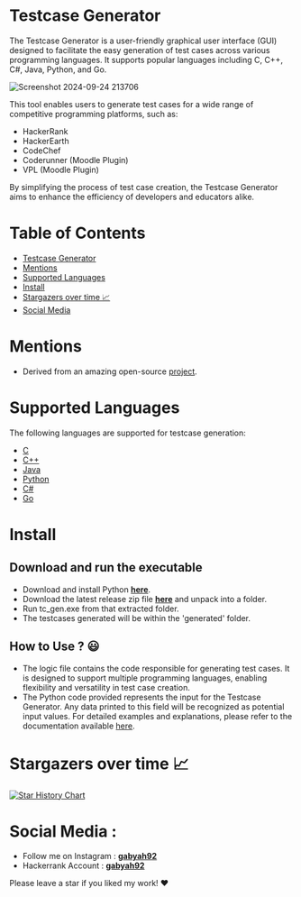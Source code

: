 # Testcase Generator

The Testcase Generator is a user-friendly graphical user interface (GUI) designed to facilitate the easy generation of test cases across various programming languages. It supports popular languages including C, C++, C#, Java, Python, and Go.

![Screenshot 2024-09-24 213706](https://github.com/user-attachments/assets/effc559a-88fa-4d17-9521-8c7641f660d0)

This tool enables users to generate test cases for a wide range of competitive programming platforms, such as:

- HackerRank
- HackerEarth
- CodeChef
- Coderunner (Moodle Plugin)
- VPL (Moodle Plugin)

By simplifying the process of test case creation, the Testcase Generator aims to enhance the efficiency of developers and educators alike.

# Table of Contents

- [Testcase Generator](#testcase-generator) 
- [Mentions](#mentions)
- [Supported Languages](#supported-languages)
- [Install](#install)
- [Stargazers over time 📈](#stargazers-over-time-)
- [Social Media](#social-media-)

# Mentions

-   Derived from an amazing open-source [project](https://github.com/aashutoshrathi/Testcase-Generator). 

# Supported Languages

The following languages are supported for testcase generation:

-   [C](/tc_generator/logic.c)
-   [C++](/tc_generator/logic.cpp)
-   [Java](/tc_generator/logic.java)
-   [Python](/tc_generator/logic.py)
-   [C#](/tc_generator/logic.cs)
-   [Go](/tc_generator/logic.go)

# Install

## Download and run the executable

- Download and install Python **[here](https://www.python.org/downloads/)**.
- Download the latest release zip file **[here](https://github.com/gabyah92/TestCasesGeneratorGUI/releases)** and unpack into a folder. 
- Run tc_gen.exe from that extracted folder.
- The testcases generated will be within the 'generated' folder.

## How to Use ? 😃

- The logic file contains the code responsible for generating test cases. It is designed to support multiple programming languages, enabling flexibility and versatility in test case creation.
- The Python code provided represents the input for the Testcase Generator. Any data printed to this field will be recognized as potential input values. For detailed examples and explanations, please refer to the documentation available [here](https://github.com/gabyah92/TestCasesGeneratorGUI/blob/master/PythonExamples.txt).


# Stargazers over time 📈

[![Star History Chart](https://api.star-history.com/svg?repos=TestCasesGeneratorGUI/TestCasesGeneratorGUI&type=Date)](https://star-history.com/#TestCasesGeneratorGUI/TestCasesGeneratorGUI&Date)

# Social Media : 
- Follow me on Instagram : **[gabyah92](https://www.instagram.com/gabyah92/)**
- Hackerrank Account : **[gabyah92](https://www.hackerrank.com/gabyah92/)**

Please leave a star if you liked my work! ❤
